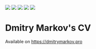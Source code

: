 ![][actions-tests] ![][actions-html] ![][actions-css] ![][actions-markdown] ![][actions-editor-config]
# Dmitry Markov's CV

Available on https://dmitrymarkov.pro

[actions-css]: https://github.com/DmitryMarkov/cv-markov/workflows/CSS/badge.svg
[actions-html]: https://github.com/DmitryMarkov/cv-markov/workflows/HTML/badge.svg
[actions-markdown]: https://github.com/DmitryMarkov/cv-markov/workflows/Markdown/badge.svg
[actions-tests]: https://github.com/DmitryMarkov/cv-markov/workflows/Tests/badge.svg
[actions-editor-config]: https://github.com/DmitryMarkov/cv-markov/workflows/EditorConfig/badge.svg
